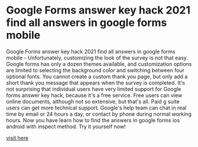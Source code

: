 # Google Forms answer key hack 2021 find all answers in google forms mobile

Google Forms answer key hack 2021 find all answers in google forms mobile - Unfortunately, customizing the look of the survey is not that easy. Google forms has only a dozen themes available, and customization options are limited to selecting the background color and switching between four optional fonts. You cannot create a custom thank you page, but only add a short thank you message that appears when the survey is completed. It's not surprising that individual users have very limited support for Google forms answer key hack, because it's a free service. Free users can view online documents, although not so extensive, but that's all. Paid g suite users can get more technical support. Google's help team can chat in real time by email or 24 hours a day, or contact by phone during normal working hours. Now you have learn how to find the answers in google forms ios android with inspect method. Try it yourself now!

<a href="https://fundanemt.org/google-forms/">visit here</a>




















